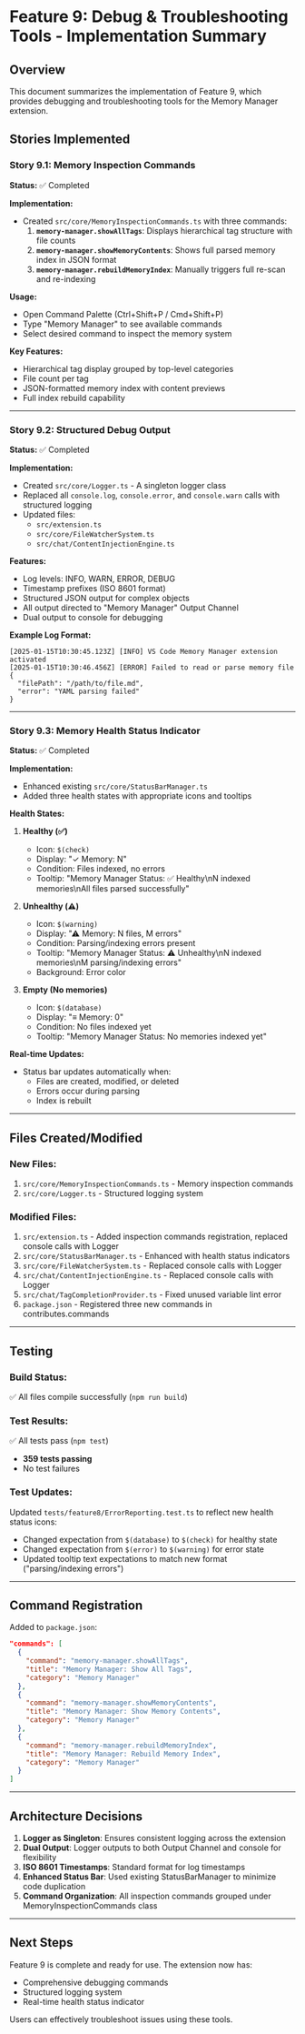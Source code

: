 # Feature 9: Debug & Troubleshooting Tools - Implementation Summary

## Overview
This document summarizes the implementation of Feature 9, which provides debugging and troubleshooting tools for the Memory Manager extension.

## Stories Implemented

### Story 9.1: Memory Inspection Commands
**Status:** ✅ Completed

**Implementation:**
- Created `src/core/MemoryInspectionCommands.ts` with three commands:
  1. **`memory-manager.showAllTags`**: Displays hierarchical tag structure with file counts
  2. **`memory-manager.showMemoryContents`**: Shows full parsed memory index in JSON format
  3. **`memory-manager.rebuildMemoryIndex`**: Manually triggers full re-scan and re-indexing

**Usage:**
- Open Command Palette (Ctrl+Shift+P / Cmd+Shift+P)
- Type "Memory Manager" to see available commands
- Select desired command to inspect the memory system

**Key Features:**
- Hierarchical tag display grouped by top-level categories
- File count per tag
- JSON-formatted memory index with content previews
- Full index rebuild capability

---

### Story 9.2: Structured Debug Output
**Status:** ✅ Completed

**Implementation:**
- Created `src/core/Logger.ts` - A singleton logger class
- Replaced all `console.log`, `console.error`, and `console.warn` calls with structured logging
- Updated files:
  - `src/extension.ts`
  - `src/core/FileWatcherSystem.ts`
  - `src/chat/ContentInjectionEngine.ts`

**Features:**
- Log levels: INFO, WARN, ERROR, DEBUG
- Timestamp prefixes (ISO 8601 format)
- Structured JSON output for complex objects
- All output directed to "Memory Manager" Output Channel
- Dual output to console for debugging

**Example Log Format:**
```
[2025-01-15T10:30:45.123Z] [INFO] VS Code Memory Manager extension activated
[2025-01-15T10:30:46.456Z] [ERROR] Failed to read or parse memory file
{
  "filePath": "/path/to/file.md",
  "error": "YAML parsing failed"
}
```

---

### Story 9.3: Memory Health Status Indicator
**Status:** ✅ Completed

**Implementation:**
- Enhanced existing `src/core/StatusBarManager.ts`
- Added three health states with appropriate icons and tooltips

**Health States:**

1. **Healthy (✅)**
   - Icon: `$(check)`
   - Display: "✓ Memory: N"
   - Condition: Files indexed, no errors
   - Tooltip: "Memory Manager Status: ✅ Healthy\nN indexed memories\nAll files parsed successfully"

2. **Unhealthy (⚠️)**
   - Icon: `$(warning)`
   - Display: "⚠ Memory: N files, M errors"
   - Condition: Parsing/indexing errors present
   - Tooltip: "Memory Manager Status: ⚠️ Unhealthy\nN indexed memories\nM parsing/indexing errors"
   - Background: Error color

3. **Empty (No memories)**
   - Icon: `$(database)`
   - Display: "≡ Memory: 0"
   - Condition: No files indexed yet
   - Tooltip: "Memory Manager Status: No memories indexed yet"

**Real-time Updates:**
- Status bar updates automatically when:
  - Files are created, modified, or deleted
  - Errors occur during parsing
  - Index is rebuilt

---

## Files Created/Modified

### New Files:
1. `src/core/MemoryInspectionCommands.ts` - Memory inspection commands
2. `src/core/Logger.ts` - Structured logging system

### Modified Files:
1. `src/extension.ts` - Added inspection commands registration, replaced console calls with Logger
2. `src/core/StatusBarManager.ts` - Enhanced with health status indicators
3. `src/core/FileWatcherSystem.ts` - Replaced console calls with Logger
4. `src/chat/ContentInjectionEngine.ts` - Replaced console calls with Logger
5. `src/chat/TagCompletionProvider.ts` - Fixed unused variable lint error
6. `package.json` - Registered three new commands in contributes.commands

---

## Testing

### Build Status:
✅ All files compile successfully (`npm run build`)

### Test Results:
✅ All tests pass (`npm test`)
- **359 tests passing**
- No test failures

### Test Updates:
Updated `tests/feature8/ErrorReporting.test.ts` to reflect new health status icons:
- Changed expectation from `$(database)` to `$(check)` for healthy state
- Changed expectation from `$(error)` to `$(warning)` for error state
- Updated tooltip text expectations to match new format ("parsing/indexing errors")

---

## Command Registration

Added to `package.json`:
```json
"commands": [
  {
    "command": "memory-manager.showAllTags",
    "title": "Memory Manager: Show All Tags",
    "category": "Memory Manager"
  },
  {
    "command": "memory-manager.showMemoryContents",
    "title": "Memory Manager: Show Memory Contents",
    "category": "Memory Manager"
  },
  {
    "command": "memory-manager.rebuildMemoryIndex",
    "title": "Memory Manager: Rebuild Memory Index",
    "category": "Memory Manager"
  }
]
```

---

## Architecture Decisions

1. **Logger as Singleton**: Ensures consistent logging across the extension
2. **Dual Output**: Logger outputs to both Output Channel and console for flexibility
3. **ISO 8601 Timestamps**: Standard format for log timestamps
4. **Enhanced Status Bar**: Used existing StatusBarManager to minimize code duplication
5. **Command Organization**: All inspection commands grouped under MemoryInspectionCommands class

---

## Next Steps

Feature 9 is complete and ready for use. The extension now has:
- Comprehensive debugging commands
- Structured logging system
- Real-time health status indicator

Users can effectively troubleshoot issues using these tools.
